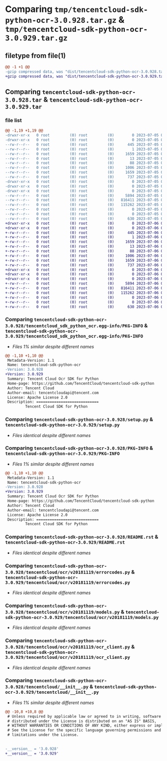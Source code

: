 # Comparing `tmp/tencentcloud-sdk-python-ocr-3.0.928.tar.gz` & `tmp/tencentcloud-sdk-python-ocr-3.0.929.tar.gz`

## filetype from file(1)

```diff
@@ -1 +1 @@
-gzip compressed data, was "dist/tencentcloud-sdk-python-ocr-3.0.928.tar", last modified: Wed Jul  5 00:30:40 2023, max compression
+gzip compressed data, was "dist/tencentcloud-sdk-python-ocr-3.0.929.tar", last modified: Thu Jul  6 00:31:19 2023, max compression
```

## Comparing `tencentcloud-sdk-python-ocr-3.0.928.tar` & `tencentcloud-sdk-python-ocr-3.0.929.tar`

### file list

```diff
@@ -1,19 +1,19 @@
-drwxr-xr-x   0 root         (0) root         (0)        0 2023-07-05 00:30:40.000000 tencentcloud-sdk-python-ocr-3.0.928/
-drwxr-xr-x   0 root         (0) root         (0)        0 2023-07-05 00:30:40.000000 tencentcloud-sdk-python-ocr-3.0.928/tencentcloud_sdk_python_ocr.egg-info/
--rw-r--r--   0 root         (0) root         (0)      445 2023-07-05 00:30:40.000000 tencentcloud-sdk-python-ocr-3.0.928/tencentcloud_sdk_python_ocr.egg-info/SOURCES.txt
--rw-r--r--   0 root         (0) root         (0)        1 2023-07-05 00:30:40.000000 tencentcloud-sdk-python-ocr-3.0.928/tencentcloud_sdk_python_ocr.egg-info/dependency_links.txt
--rw-r--r--   0 root         (0) root         (0)     1659 2023-07-05 00:30:40.000000 tencentcloud-sdk-python-ocr-3.0.928/tencentcloud_sdk_python_ocr.egg-info/PKG-INFO
--rw-r--r--   0 root         (0) root         (0)       13 2023-07-05 00:30:40.000000 tencentcloud-sdk-python-ocr-3.0.928/tencentcloud_sdk_python_ocr.egg-info/top_level.txt
--rw-r--r--   0 root         (0) root         (0)       88 2023-07-05 00:30:40.000000 tencentcloud-sdk-python-ocr-3.0.928/setup.cfg
--rw-r--r--   0 root         (0) root         (0)     1006 2023-07-05 00:30:40.000000 tencentcloud-sdk-python-ocr-3.0.928/setup.py
--rw-r--r--   0 root         (0) root         (0)     1659 2023-07-05 00:30:40.000000 tencentcloud-sdk-python-ocr-3.0.928/PKG-INFO
--rw-r--r--   0 root         (0) root         (0)      737 2023-07-05 00:30:40.000000 tencentcloud-sdk-python-ocr-3.0.928/README.rst
-drwxr-xr-x   0 root         (0) root         (0)        0 2023-07-05 00:30:40.000000 tencentcloud-sdk-python-ocr-3.0.928/tencentcloud/
-drwxr-xr-x   0 root         (0) root         (0)        0 2023-07-05 00:30:40.000000 tencentcloud-sdk-python-ocr-3.0.928/tencentcloud/ocr/
-drwxr-xr-x   0 root         (0) root         (0)        0 2023-07-05 00:30:40.000000 tencentcloud-sdk-python-ocr-3.0.928/tencentcloud/ocr/v20181119/
--rw-r--r--   0 root         (0) root         (0)     5894 2023-07-05 00:30:40.000000 tencentcloud-sdk-python-ocr-3.0.928/tencentcloud/ocr/v20181119/errorcodes.py
--rw-r--r--   0 root         (0) root         (0)   816411 2023-07-05 00:30:40.000000 tencentcloud-sdk-python-ocr-3.0.928/tencentcloud/ocr/v20181119/models.py
--rw-r--r--   0 root         (0) root         (0)   115262 2023-07-05 00:30:40.000000 tencentcloud-sdk-python-ocr-3.0.928/tencentcloud/ocr/v20181119/ocr_client.py
--rw-r--r--   0 root         (0) root         (0)        0 2023-07-05 00:30:40.000000 tencentcloud-sdk-python-ocr-3.0.928/tencentcloud/ocr/v20181119/__init__.py
--rw-r--r--   0 root         (0) root         (0)        0 2023-07-05 00:30:40.000000 tencentcloud-sdk-python-ocr-3.0.928/tencentcloud/ocr/__init__.py
--rw-r--r--   0 root         (0) root         (0)      630 2023-07-05 00:30:40.000000 tencentcloud-sdk-python-ocr-3.0.928/tencentcloud/__init__.py
+drwxr-xr-x   0 root         (0) root         (0)        0 2023-07-06 00:31:19.000000 tencentcloud-sdk-python-ocr-3.0.929/
+drwxr-xr-x   0 root         (0) root         (0)        0 2023-07-06 00:31:19.000000 tencentcloud-sdk-python-ocr-3.0.929/tencentcloud_sdk_python_ocr.egg-info/
+-rw-r--r--   0 root         (0) root         (0)      445 2023-07-06 00:31:19.000000 tencentcloud-sdk-python-ocr-3.0.929/tencentcloud_sdk_python_ocr.egg-info/SOURCES.txt
+-rw-r--r--   0 root         (0) root         (0)        1 2023-07-06 00:31:19.000000 tencentcloud-sdk-python-ocr-3.0.929/tencentcloud_sdk_python_ocr.egg-info/dependency_links.txt
+-rw-r--r--   0 root         (0) root         (0)     1659 2023-07-06 00:31:19.000000 tencentcloud-sdk-python-ocr-3.0.929/tencentcloud_sdk_python_ocr.egg-info/PKG-INFO
+-rw-r--r--   0 root         (0) root         (0)       13 2023-07-06 00:31:19.000000 tencentcloud-sdk-python-ocr-3.0.929/tencentcloud_sdk_python_ocr.egg-info/top_level.txt
+-rw-r--r--   0 root         (0) root         (0)       88 2023-07-06 00:31:19.000000 tencentcloud-sdk-python-ocr-3.0.929/setup.cfg
+-rw-r--r--   0 root         (0) root         (0)     1006 2023-07-06 00:31:19.000000 tencentcloud-sdk-python-ocr-3.0.929/setup.py
+-rw-r--r--   0 root         (0) root         (0)     1659 2023-07-06 00:31:19.000000 tencentcloud-sdk-python-ocr-3.0.929/PKG-INFO
+-rw-r--r--   0 root         (0) root         (0)      737 2023-07-06 00:31:19.000000 tencentcloud-sdk-python-ocr-3.0.929/README.rst
+drwxr-xr-x   0 root         (0) root         (0)        0 2023-07-06 00:31:19.000000 tencentcloud-sdk-python-ocr-3.0.929/tencentcloud/
+drwxr-xr-x   0 root         (0) root         (0)        0 2023-07-06 00:31:19.000000 tencentcloud-sdk-python-ocr-3.0.929/tencentcloud/ocr/
+drwxr-xr-x   0 root         (0) root         (0)        0 2023-07-06 00:31:19.000000 tencentcloud-sdk-python-ocr-3.0.929/tencentcloud/ocr/v20181119/
+-rw-r--r--   0 root         (0) root         (0)     5894 2023-07-06 00:31:19.000000 tencentcloud-sdk-python-ocr-3.0.929/tencentcloud/ocr/v20181119/errorcodes.py
+-rw-r--r--   0 root         (0) root         (0)   816411 2023-07-06 00:31:19.000000 tencentcloud-sdk-python-ocr-3.0.929/tencentcloud/ocr/v20181119/models.py
+-rw-r--r--   0 root         (0) root         (0)   115262 2023-07-06 00:31:19.000000 tencentcloud-sdk-python-ocr-3.0.929/tencentcloud/ocr/v20181119/ocr_client.py
+-rw-r--r--   0 root         (0) root         (0)        0 2023-07-06 00:31:19.000000 tencentcloud-sdk-python-ocr-3.0.929/tencentcloud/ocr/v20181119/__init__.py
+-rw-r--r--   0 root         (0) root         (0)        0 2023-07-06 00:31:19.000000 tencentcloud-sdk-python-ocr-3.0.929/tencentcloud/ocr/__init__.py
+-rw-r--r--   0 root         (0) root         (0)      630 2023-07-06 00:31:19.000000 tencentcloud-sdk-python-ocr-3.0.929/tencentcloud/__init__.py
```

### Comparing `tencentcloud-sdk-python-ocr-3.0.928/tencentcloud_sdk_python_ocr.egg-info/PKG-INFO` & `tencentcloud-sdk-python-ocr-3.0.929/tencentcloud_sdk_python_ocr.egg-info/PKG-INFO`

 * *Files 1% similar despite different names*

```diff
@@ -1,10 +1,10 @@
 Metadata-Version: 1.1
 Name: tencentcloud-sdk-python-ocr
-Version: 3.0.928
+Version: 3.0.929
 Summary: Tencent Cloud Ocr SDK for Python
 Home-page: https://github.com/TencentCloud/tencentcloud-sdk-python
 Author: Tencent Cloud
 Author-email: tencentcloudapi@tencent.com
 License: Apache License 2.0
 Description: ============================
         Tencent Cloud SDK for Python
```

### Comparing `tencentcloud-sdk-python-ocr-3.0.928/setup.py` & `tencentcloud-sdk-python-ocr-3.0.929/setup.py`

 * *Files identical despite different names*

### Comparing `tencentcloud-sdk-python-ocr-3.0.928/PKG-INFO` & `tencentcloud-sdk-python-ocr-3.0.929/PKG-INFO`

 * *Files 1% similar despite different names*

```diff
@@ -1,10 +1,10 @@
 Metadata-Version: 1.1
 Name: tencentcloud-sdk-python-ocr
-Version: 3.0.928
+Version: 3.0.929
 Summary: Tencent Cloud Ocr SDK for Python
 Home-page: https://github.com/TencentCloud/tencentcloud-sdk-python
 Author: Tencent Cloud
 Author-email: tencentcloudapi@tencent.com
 License: Apache License 2.0
 Description: ============================
         Tencent Cloud SDK for Python
```

### Comparing `tencentcloud-sdk-python-ocr-3.0.928/README.rst` & `tencentcloud-sdk-python-ocr-3.0.929/README.rst`

 * *Files identical despite different names*

### Comparing `tencentcloud-sdk-python-ocr-3.0.928/tencentcloud/ocr/v20181119/errorcodes.py` & `tencentcloud-sdk-python-ocr-3.0.929/tencentcloud/ocr/v20181119/errorcodes.py`

 * *Files identical despite different names*

### Comparing `tencentcloud-sdk-python-ocr-3.0.928/tencentcloud/ocr/v20181119/models.py` & `tencentcloud-sdk-python-ocr-3.0.929/tencentcloud/ocr/v20181119/models.py`

 * *Files identical despite different names*

### Comparing `tencentcloud-sdk-python-ocr-3.0.928/tencentcloud/ocr/v20181119/ocr_client.py` & `tencentcloud-sdk-python-ocr-3.0.929/tencentcloud/ocr/v20181119/ocr_client.py`

 * *Files identical despite different names*

### Comparing `tencentcloud-sdk-python-ocr-3.0.928/tencentcloud/__init__.py` & `tencentcloud-sdk-python-ocr-3.0.929/tencentcloud/__init__.py`

 * *Files 1% similar despite different names*

```diff
@@ -10,8 +10,8 @@
 # Unless required by applicable law or agreed to in writing, software
 # distributed under the License is distributed on an "AS IS" BASIS,
 # WITHOUT WARRANTIES OR CONDITIONS OF ANY KIND, either express or implied.
 # See the License for the specific language governing permissions and
 # limitations under the License.
 
 
-__version__ = '3.0.928'
+__version__ = '3.0.929'
```

